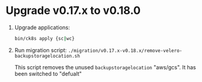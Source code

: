 # Upgrade v0.17.x to v0.18.0

1. Upgrade applications:

    ```bash
    bin/ck8s apply {sc|wc}
    ```

1. Run migration script: `./migration/v0.17.x-v0.18.x/remove-velero-backupstoragelocation.sh`

    This script removes the unused `backupstoragelocation` "aws/gcs". It has been switched to "defualt"
